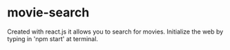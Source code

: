 # movie-search
 Created with react.js it allows you to search for movies. Initialize the web by typing in 'npm start' at terminal.
